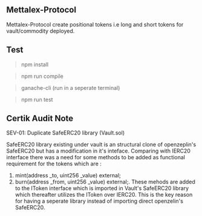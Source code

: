 ## Mettalex-Protocol

Mettalex-Protocol create positional tokens i.e long and short tokens for vault/commodity deployed.

## Test

> npm install

> npm run compile

> ganache-cli (run in a seperate terminal)

> npm run test

## Certik Audit Note

SEV-01: Duplicate SafeERC20 library (Vault.sol)

SafeERC20 library existing under vault is an structural clone of openzeplin's SafeERC20 but has a modification in it's inteface.
Comparing with IERC20 interface there was a need for some methods to be added as functional requirement for the tokens which are :
1. mint(address _to, uint256 _value) external;
2. burn(address _from, uint256 _value) external;.
These mehods are added to the IToken interface which is imported in Vault's SafeERC20 library which thereafter utilizes the IToken over IERC20.
This is the key reason for having a seperate library instead of importing direct openzelin's SafeERC20.